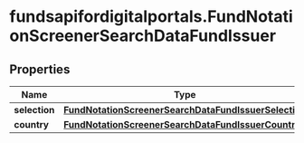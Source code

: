 # fundsapifordigitalportals.FundNotationScreenerSearchDataFundIssuer

## Properties

Name | Type | Description | Notes
------------ | ------------- | ------------- | -------------
**selection** | [**FundNotationScreenerSearchDataFundIssuerSelection**](FundNotationScreenerSearchDataFundIssuerSelection.md) |  | [optional] 
**country** | [**FundNotationScreenerSearchDataFundIssuerCountry**](FundNotationScreenerSearchDataFundIssuerCountry.md) |  | [optional] 


